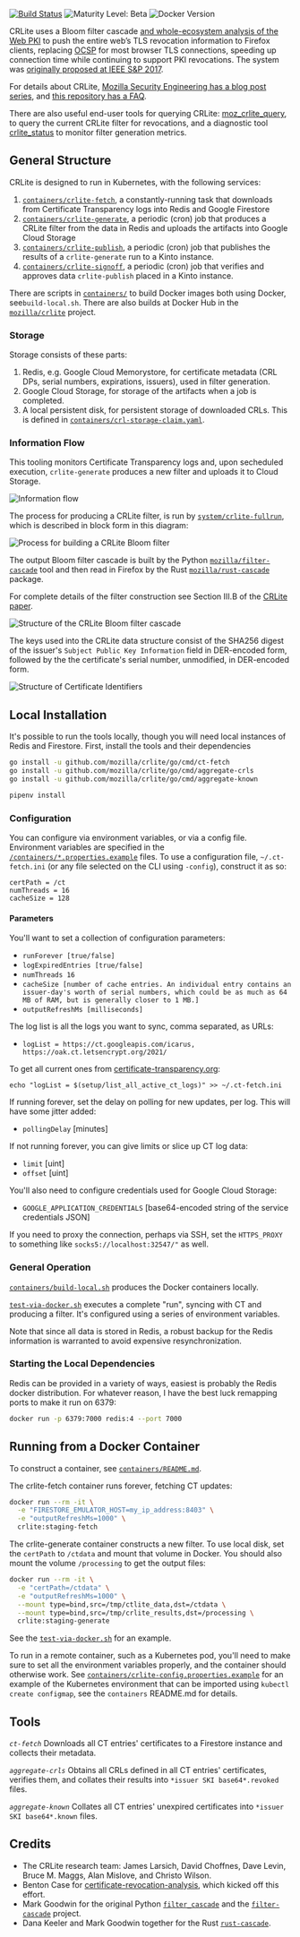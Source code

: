 [![Build Status](https://circleci.com/gh/mozilla/crlite.svg?style=shield)](https://circleci.com/gh/mozilla/crlite)
![Maturity Level: Beta](https://img.shields.io/badge/maturity-beta-blue.svg)
![Docker Version](https://img.shields.io/docker/v/mozilla/crlite)

CRLite uses a Bloom filter cascade [and whole-ecosystem analysis of the Web PKI](https://www.certificate-transparency.org/) to push the entire web’s TLS revocation information to Firefox clients, replacing [OCSP](https://en.wikipedia.org/wiki/Online_Certificate_Status_Protocol) for most browser TLS connections, speeding up connection time while continuing to support PKI revocations. The system was [originally proposed at IEEE S&P 2017](http://www.ccs.neu.edu/home/cbw/static/pdf/larisch-oakland17.pdf).

For details about CRLite, [Mozilla Security Engineering has a blog post series](https://blog.mozilla.org/security/tag/crlite/), and [this repository has a FAQ](https://github.com/mozilla/crlite/wiki#faq).

There are also useful end-user tools for querying CRLite: [moz_crlite_query](https://github.com/mozilla/moz_crlite_query), to query the current CRLite filter for revocations, and a diagnostic tool [crlite_status](https://github.com/jcjones/crlite_status) to monitor filter generation metrics.


## General Structure

CRLite is designed to run in Kubernetes, with the following services:

1. [`containers/crlite-fetch`](https://github.com/mozilla/crlite/tree/main/containers/crlite-fetch), a constantly-running task that downloads from Certificate Transparency logs into Redis and Google Firestore
1. [`containers/crlite-generate`](https://github.com/mozilla/crlite/tree/main/containers/crlite-generate), a periodic (cron) job that produces a CRLite filter from the data in Redis and uploads the artifacts into Google Cloud Storage
1. [`containers/crlite-publish`](https://github.com/mozilla/crlite/tree/main/containers/crlite-publish), a periodic (cron) job that publishes the results of a `crlite-generate` run to a Kinto instance.
1. [`containers/crlite-signoff`](https://github.com/mozilla/crlite/tree/main/containers/crlite-signoff), a periodic (cron) job that verifies and approves data `crlite-publish` placed in a Kinto instance.

There are scripts in [`containers/`](https://github.com/mozilla/crlite/tree/main/containers) to build Docker images both using Docker, see`build-local.sh`. There are also builds at Docker Hub in the [`mozilla/crlite`](https://hub.docker.com/r/mozilla/crlite) project.


### Storage
Storage consists of these parts:

1. Redis, e.g. Google Cloud Memorystore, for certificate metadata (CRL DPs, serial numbers, expirations, issuers), used in filter generation.
1. Google Cloud Storage, for storage of the artifacts when a job is completed.
1. A local persistent disk, for persistent storage of downloaded CRLs. This is defined in [`containers/crl-storage-claim.yaml`](https://github.com/mozilla/crlite/blob/main/containers/crl-storage-claim.yaml).


### Information Flow

This tooling monitors Certificate Transparency logs and, upon secheduled execution, `crlite-generate` produces a new filter and uploads it to Cloud Storage.

![Information flow](docs/figure1-information_flow.png)

The process for producing a CRLite filter, is run by [`system/crlite-fullrun`](https://github.com/mozilla/crlite/blob/main/system/crlite-fullrun), which is described in block form in this diagram:

![Process for building a CRLite Bloom filter](docs/figure2-filter_process.png)

The output Bloom filter cascade is built by the Python [`mozilla/filter-cascade`](https://github.com/mozilla/filter-cascade) tool and then read in Firefox by the Rust [`mozilla/rust-cascade`](https://github.com/mozilla/rust-cascade) package.

For complete details of the filter construction see Section III.B of the [CRLite paper](http://www.ccs.neu.edu/home/cbw/static/pdf/larisch-oakland17.pdf).

![Structure of the CRLite Bloom filter cascade](docs/figure3-filter_structure.png)

The keys used into the CRLite data structure consist of the SHA256 digest of the issuer's `Subject Public Key Information` field in DER-encoded form, followed by the the certificate's serial number, unmodified, in DER-encoded form.

![Structure of Certificate Identifiers](docs/figure4-certificate_identifier.png)


## Local Installation

It's possible to run the tools locally, though you will need local instances of Redis and Firestore. First, install the tools and their dependencies

```sh
go install -u github.com/mozilla/crlite/go/cmd/ct-fetch
go install -u github.com/mozilla/crlite/go/cmd/aggregate-crls
go install -u github.com/mozilla/crlite/go/cmd/aggregate-known

pipenv install
```


### Configuration

You can configure via environment variables, or via a config file. Environment variables are specified in the [`/containers/*.properties.example`](https://github.com/mozilla/crlite/tree/main/containers) files. To use a configuration file,  `~/.ct-fetch.ini` (or any file selected on the CLI using `-config`), construct it as so:

```
certPath = /ct
numThreads = 16
cacheSize = 128
```


#### Parameters

You'll want to set a collection of configuration parameters:

* `runForever [true/false]`
* `logExpiredEntries [true/false]`
* `numThreads 16`
* `cacheSize [number of cache entries. An individual entry contains an issuer-day's worth of serial numbers, which could be as much as 64 MB of RAM, but is generally closer to 1 MB.]`
* `outputRefreshMs [milliseconds]`

The log list is all the logs you want to sync, comma separated, as URLs:
* `logList = https://ct.googleapis.com/icarus, https://oak.ct.letsencrypt.org/2021/`

To get all current ones from
[certificate-transparency.org](https://certificate-transparency.org/):
```
echo "logList = $(setup/list_all_active_ct_logs)" >> ~/.ct-fetch.ini
```

If running forever, set the delay on polling for new updates, per log. This will have some jitter added:
* `pollingDelay` [minutes]

If not running forever, you can give limits or slice up CT log data:
* `limit` [uint]
* `offset` [uint]

You'll also need to configure credentials used for Google Cloud Storage:
* `GOOGLE_APPLICATION_CREDENTIALS` [base64-encoded string of the service credentials JSON]

If you need to proxy the connection, perhaps via SSH, set the `HTTPS_PROXY` to something like `socks5://localhost:32547/"` as well.


### General Operation

[`containers/build-local.sh`](https://github.com/mozilla/crlite/tree/main/containers/build-local.sh) produces the Docker containers locally.

[`test-via-docker.sh`](https://github.com/mozilla/crlite/tree/main/test-via-docker.sh) executes a complete "run", syncing with CT and producing a filter. It's configured using a series of environment variables.

Note that since all data is stored in Redis, a robust backup for the Redis information is warranted to avoid expensive resynchronization.

### Starting the Local Dependencies

Redis can be provided in a variety of ways, easiest is probably the Redis docker distribution. For whatever reason, I have the
best luck remapping ports to make it run on 6379:
```sh
docker run -p 6379:7000 redis:4 --port 7000
```


## Running from a Docker Container

To construct a container, see [`containers/README.md`](https://github.com/mozilla/crlite/tree/main/containers/README.md).

The crlite-fetch container runs forever, fetching CT updates:

```sh
docker run --rm -it \
  -e "FIRESTORE_EMULATOR_HOST=my_ip_address:8403" \
  -e "outputRefreshMs=1000" \
  crlite:staging-fetch
```

The crlite-generate container constructs a new filter. To use local disk, set the `certPath` to `/ctdata` and mount that volume in Docker. You should also mount the volume `/processing` to get the output files:

```sh
docker run --rm -it \
  -e "certPath=/ctdata" \
  -e "outputRefreshMs=1000" \
  --mount type=bind,src=/tmp/ctlite_data,dst=/ctdata \
  --mount type=bind,src=/tmp/crlite_results,dst=/processing \
  crlite:staging-generate
```

See the [`test-via-docker.sh`](https://github.com/mozilla/crlite/blob/main/test-via-docker.sh) for an example.

To run in a remote container, such as a Kubernetes pod, you'll need to make sure to set all the environment variables properly, and the container should otherwise work. See [`containers/crlite-config.properties.example`](https://github.com/mozilla/crlite/blob/main/containers/crlite-config.properties.example) for an example of the Kubernetes environment that can be imported using `kubectl create configmap`, see the `containers` README.md for details.


## Tools

*`ct-fetch`*
Downloads all CT entries' certificates to a Firestore instance and collects their metadata.

*`aggregate-crls`*
Obtains all CRLs defined in all CT entries' certificates, verifies them, and collates their results
into `*issuer SKI base64*.revoked` files.

*`aggregate-known`*
Collates all CT entries' unexpired certificates into `*issuer SKI base64*.known` files.



## Credits

* The CRLite research team: James Larsich, David Choffnes, Dave Levin, Bruce M. Maggs, Alan Mislove, and Christo Wilson.
* Benton Case for [certificate-revocation-analysis](https://github.com/casebenton/certificate-revocation-analysis), which kicked off this effort.
* Mark Goodwin for the original Python [`filter_cascade`](https://gist.githubusercontent.com/mozmark/c48275e9c07ccca3f8b530b88de6ecde/raw/19152f7f10925379420aa7721319a483273d867d/sample.py) and the [`filter-cascade`](https://github.com/mozilla/filter-cascade) project.
* Dana Keeler and Mark Goodwin together for the Rust [`rust-cascade`](https://github.com/mozilla/rust-cascade).
